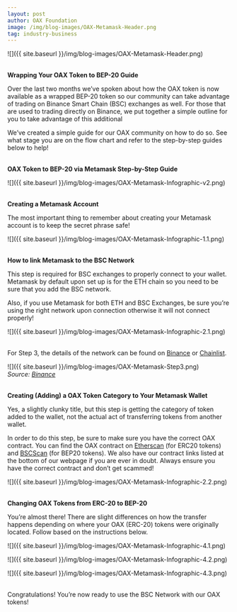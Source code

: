 ```yaml
---
layout: post
author: OAX Foundation
image: /img/blog-images/OAX-Metamask-Header.png
tag: industry-business
---
```


![]({{ site.baseurl }}/img/blog-images/OAX-Metamask-Header.png)

<br><b>Wrapping Your OAX Token to BEP-20 Guide</b>

Over the last two months we’ve spoken about how the OAX token is now available as a wrapped BEP-20 token so our community can take advantage of trading on Binance Smart Chain (BSC) exchanges as well. For those that are used to trading directly on Binance, we put together a simple outline for you to take advantage of this additional 

We’ve created a simple guide for our OAX community on how to do so. See what stage you are on the flow chart and refer to the step-by-step guides below to help!

<br><b>OAX Token to BEP-20 via Metamask Step-by-Step Guide</b>

![]({{ site.baseurl }}/img/blog-images/OAX-Metamask-Infographic-v2.png)

<br><b>Creating a Metamask Account</b>

The most important thing to remember about creating your Metamask account is to keep the secret phrase safe! 

![]({{ site.baseurl }}/img/blog-images/OAX-Metamask-Infographic-1.1.png)

<br><b>How to link Metamask to the BSC Network</b>

This step is required for BSC exchanges to properly connect to your wallet. Metamask by default upon set up is for the ETH chain so you need to be sure that you add the BSC network. 

Also, if you use Metamask for both ETH and BSC Exchanges, be sure you’re using the right network upon connection otherwise it will not connect properly!

![]({{ site.baseurl }}/img/blog-images/OAX-Metamask-Infographic-2.1.png)

<br> For Step 3, the details of the network can be found on <a href="https://academy.binance.com/en/articles/connecting-metamask-to-binance-smart-chain">Binance</a> or <a href="https://chainlist.org/">Chainlist</a>.

![]({{ site.baseurl }}/img/blog-images/OAX-Metamask-Step3.png)
<br><i>Source: <a href="https://academy.binance.com/en/articles/connecting-metamask-to-binance-smart-chain">Binance</a></i>

<br><b>Creating (Adding) a OAX Token Category to Your Metamask Wallet</b>

Yes, a slightly clunky title, but this step is getting the category of token added to the wallet, not the actual act of transferring tokens from another wallet.

In order to do this step, be sure to make sure you have the correct OAX contract. You can find the OAX contract on <a href="https://etherscan.io/address/0x701c244b988a513c945973defa05de933b23fe1d">Etherscan</a> (for ERC20 tokens) and <a href="https://bscscan.com/address/0x31720b2276df3b3b757b55845d17eea184d4fc8f">BSCScan</a> (for BEP20 tokens). We also have our contract links listed at the bottom of our webpage if you are ever in doubt. Always ensure you have the correct contract and don’t get scammed!

![]({{ site.baseurl }}/img/blog-images/OAX-Metamask-Infographic-2.2.png)

<br><b>Changing OAX Tokens from ERC-20 to BEP-20</b>

You’re almost there!  There are slight differences on how the transfer happens depending on where your OAX (ERC-20) tokens were originally located. Follow based on the instructions below.

![]({{ site.baseurl }}/img/blog-images/OAX-Metamask-Infographic-4.1.png)

![]({{ site.baseurl }}/img/blog-images/OAX-Metamask-Infographic-4.2.png)

![]({{ site.baseurl }}/img/blog-images/OAX-Metamask-Infographic-4.3.png)

<br>Congratulations! You’re now ready to use the BSC Network with our OAX tokens!